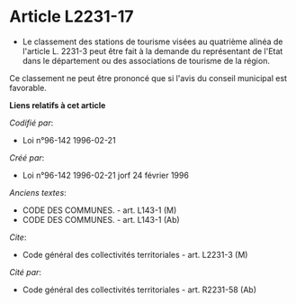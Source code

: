 # Article L2231-17

- Le classement des stations de tourisme visées au quatrième alinéa de l'article L. 2231-3 peut être fait à la demande du
représentant de l'Etat dans le département ou des associations de tourisme de la région.

Ce classement ne peut être prononcé que si l'avis du conseil municipal est favorable.

**Liens relatifs à cet article**

_Codifié par_:

  - Loi n°96-142 1996-02-21

_Créé par_:

  - Loi n°96-142 1996-02-21 jorf 24 février 1996

_Anciens textes_:

  - CODE DES COMMUNES. - art. L143-1 (M)
  - CODE DES COMMUNES. - art. L143-1 (Ab)

_Cite_:

  - Code général des collectivités territoriales - art. L2231-3 (M)

_Cité par_:

  - Code général des collectivités territoriales - art. R2231-58 (Ab)
